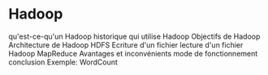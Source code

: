 # Hadoop
qu'est-ce-qu'un Hadoop
historique
qui utilise Hadoop
Objectifs de Hadoop
Architecture de Hadoop
  HDFS
    Ecriture d'un fichier
    lecture d'un fichier
  Hadoop MapReduce
Avantages et inconvénients
mode de fonctionnement
conclusion
Exemple: WordCount
